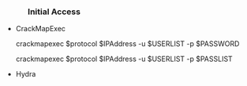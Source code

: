 <ul>
<ul><h3>Initial Access</h3></ul>
<li>CrackMapExec</li>
      <p>crackmapexec $protocol $IPAddress -u $USERLIST -p $PASSWORD</p>
      <p>crackmapexec $protocol $IPAddress -u $USERLIST -p $PASSLIST</p>
<li>Hydra</li>
  <p></p>
  <p></p>
  <p></p>

</ul>
